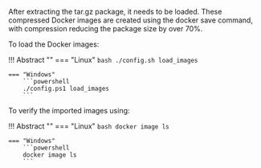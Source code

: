 After extracting the tar.gz package, it needs to be loaded. These compressed Docker images are created using the docker save command, with compression reducing the package size by over 70%.

To load the Docker images:


!!! Abstract ""
    === "Linux"
        ```bash
        ./config.sh load_images
        ```

    === "Windows"
        ```powershell
        ./config.ps1 load_images
        ```

To verify the imported images using:

!!! Abstract ""
    === "Linux"
        ```bash
        docker image ls  
        ```

    === "Windows"
        ```powershell
        docker image ls  
        ```  

